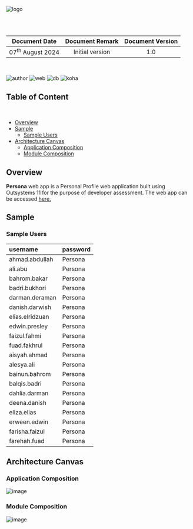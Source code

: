 ![logo](https://i.ibb.co/my6gfVV/Icon.png)

<br/><br/>

|        Document Date        | Document Remark | Document Version |
| :-------------------------: | :-------------: | :--------------: |
| 07<sup>th</sup> August 2024 | Initial version |       1.0        |

<br/>

<p class="center">
<img src="https://img.shields.io/badge/author-Pikri Mohammad-3498db.svg" alt="author">
  <img src="https://img.shields.io/badge/platform-Outsystems 11-red.svg" alt="web">  <img src="https://img.shields.io/badge/application-webapp-blue.svg" alt="db">  <img src="https://img.shields.io/badge/type-reactive-green.svg" alt="koha">
</p>

<div class="break"></div>

<h2>Table of Content</h2>
<br/>

- [Overview](#overview)
- [Sample](#sample)
  * [Sample Users](#sample-users)
- [Architecture Canvas](#architecture-canvas)
  * [Application Composition](#application-composition)
  * [Module Composition](#module-composition)

<div class="break"></div>

## Overview

**Persona** web app is a Personal Profile web application built using Outsystems 11 for the purpose of developer assessment. The web app can be accessed [here.](https://slayerz.outsystemscloud.com/Persona/)

## Sample

### Sample Users

| username        | password |
| :-------------- | :------- |
| ahmad.abdullah  | Persona  |
| ali.abu         | Persona  |
| bahrom.bakar    | Persona  |
| badri.bukhori   | Persona  |
| darman.deraman  | Persona  |
| danish.darwish  | Persona  |
| elias.elridzuan | Persona  |
| edwin.presley   | Persona  |
| faizul.fahmi    | Persona  |
| fuad.fakhrul    | Persona  |
| aisyah.ahmad    | Persona  |
| alesya.ali      | Persona  |
| bainun.bahrom   | Persona  |
| balqis.badri    | Persona  |
| dahlia.darman   | Persona  |
| deena.danish    | Persona  |
| eliza.elias     | Persona  |
| erween.edwin    | Persona  |
| farisha.faizul  | Persona  |
| farehah.fuad    | Persona  |

<div class="break"></div>

## Architecture Canvas

### Application Composition

![image](https://github.com/user-attachments/assets/c88fe36a-1c6c-43a0-89b3-b95c9e651e9e)

### Module Composition

![image](https://github.com/user-attachments/assets/22f469d8-3d3e-49e1-98dc-b2e47c292436)

